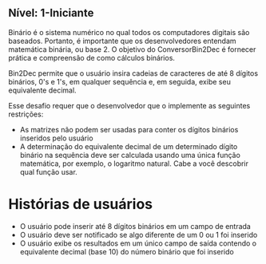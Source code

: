 ## Nível: 1-Iniciante

Binário é o sistema numérico no qual todos os computadores digitais são baseados. Portanto, é importante que os desenvolvedores entendam matemática binária, ou base 2. O objetivo do ConversorBin2Dec é fornecer prática e compreensão de como cálculos binários.

Bin2Dec permite que o usuário insira cadeias de caracteres de até 8 dígitos binários, 0's e 1's, em qualquer sequência e, em seguida, exibe seu equivalente decimal.

Esse desafio requer que o desenvolvedor que o implemente as seguintes restrições:

- As matrizes não podem ser usadas para conter os dígitos binários inseridos pelo usuário
- A determinação do equivalente decimal de um determinado dígito binário na sequência deve ser calculada usando uma única função matemática, por exemplo, o logaritmo natural. Cabe a você descobrir qual função usar.

# Histórias de usuários
 - O usuário pode inserir até 8 dígitos binários em um campo de entrada
 - O usuário deve ser notificado se algo diferente de um 0 ou 1 foi inserido
 - O usuário exibe os resultados em um único campo de saída contendo o equivalente decimal (base 10) do número binário que foi inserido